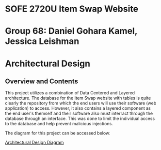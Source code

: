 # SOFE 2720U Item Swap Website
# Group 68: Daniel Gohara Kamel, Jessica Leishman
# Architectural Design
## Overview and Contents
This project utilizes a combination of Data Centered and Layered architecture.
The database for the Item Swap website with tables is quite clearly the repository from which the end users will use their software (web application) to access.  However, it also contains a layered component as the end user's themself and their software also must interract through the database through an interface.  This was done to limit the individual access to the database and help prevent malicious injections.


The diagram for this project can be accessed below:

[Architectural Design Diagram](https://github.com/SOFE2720/Group68_ItemSwap/blob/main/Design/Architectural%20Design/Group%2068%20Data-Centered_Layered%20Architecture%20Diagram.pdf)
